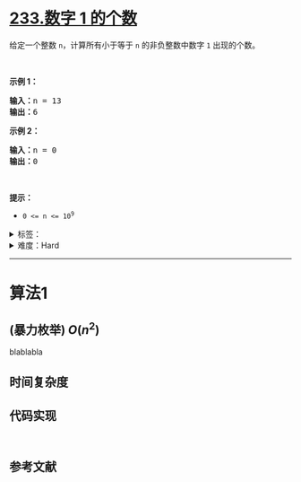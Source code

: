 # [233.数字 1 的个数](https://leetcode.cn/problems/number-of-digit-one/)

<p>给定一个整数 <code>n</code>，计算所有小于等于 <code>n</code> 的非负整数中数字 <code>1</code> 出现的个数。</p>

<p>&nbsp;</p>

<p><strong>示例 1：</strong></p>

<pre>
<strong>输入：</strong>n = 13
<strong>输出：</strong>6
</pre>

<p><strong>示例 2：</strong></p>

<pre>
<strong>输入：</strong>n = 0
<strong>输出：</strong>0
</pre>

<p>&nbsp;</p>

<p><strong>提示：</strong></p>

<ul>
	<li><code>0 &lt;= n &lt;= 10<sup>9</sup></code></li>
</ul>


<details>
<summary>标签：</summary>
['递归', '数学', '动态规划']
</details>

<details>
<summary>难度：Hard</summary>
喜欢：441
</details>


----------

# 算法1

## (暴力枚举)  $O(n^2)$

blablabla

## 时间复杂度

## 代码实现

```java []

```

```cpp []

```

## 参考文献


